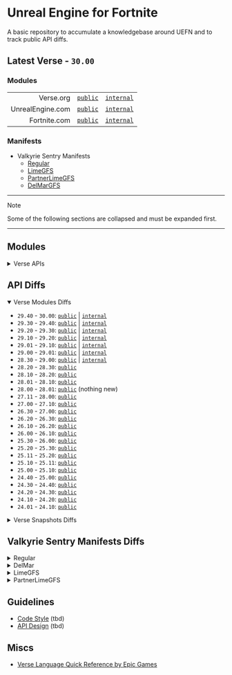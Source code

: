 # Unreal Engine for Fortnite

A basic repository to accumulate a knowledgebase around UEFN and to track public API diffs.

## Latest Verse - `30.00`

### Modules

| | | |
| -: | :-: | :-: |
| Verse.org | [`public`](https://github.com/kbfngg/uefn/blob/main/modules/Verse/Verse.digest.verse) | [`internal`](https://github.com/kbfngg/uefn/blob/main/modules/Verse/VerseInternal.digest.verse) |
| UnrealEngine.com | [`public`](https://github.com/kbfngg/uefn/blob/main/modules/UnrealEngine/UnrealEngine.digest.verse) | [`internal`](https://github.com/kbfngg/uefn/blob/main/modules/UnrealEngine/UnrealEngineInternal.digest.verse) |
| Fortnite.com | [`public`](https://github.com/kbfngg/uefn/blob/main/modules/Fortnite/Fortnite.digest.verse) | [`internal`](https://github.com/kbfngg/uefn/blob/main/modules/Fortnite/FortniteInternal.digest.verse) |

### Manifests

- Valkyrie Sentry Manifests
  - [Regular](https://github.com/kbfngg/uefn/blob/main/manifests/ValkyrieSentryManifest/ValkyrieSentryManifest.json)
  - [LimeGFS](https://github.com/kbfngg/uefn/blob/main/manifests/ValkyrieSentryManifest/ValkyrieSentryManifest-LimeGFS.json)
  - [PartnerLimeGFS](https://github.com/kbfngg/uefn/blob/main/manifests/ValkyrieSentryManifest/ValkyrieSentryManifest-PartnerLimeGFS.json)
  - [DelMarGFS](https://github.com/kbfngg/uefn/blob/main/manifests/ValkyrieSentryManifest/ValkyrieSentryManifest-DelMarGFS.json)

******

> [!NOTE]
> Some of the following sections are collapsed and must be expanded first.

******

## Modules

<details>
<summary>Verse APIs</summary>

- [`30.00`](https://github.com/kbfngg/uefn/tree/game_v30.00/modules)
- [`29.40`](https://github.com/kbfngg/uefn/tree/game_v29.40/modules)
- [`29.30`](https://github.com/kbfngg/uefn/tree/game_v29.30/modules)
- [`29.20`](https://github.com/kbfngg/uefn/tree/game_v29.20/modules)
- [`29.10`](https://github.com/kbfngg/uefn/tree/game_v29.10/modules)
- [`29.01`](https://github.com/kbfngg/uefn/tree/game_v29.01/modules)
- [`29.00`](https://github.com/kbfngg/uefn/tree/game_v29.00/modules)
- [`28.30`](https://github.com/kbfngg/uefn/tree/game_v28.30/modules)
- [`28.20`](https://github.com/kbfngg/uefn/tree/game_v28.20/modules)
- [`28.10`](https://github.com/kbfngg/uefn/tree/game_v28.10/modules)
- [`28.01`](https://github.com/kbfngg/uefn/tree/game_v28.01/modules)
- [`28.00`](https://github.com/kbfngg/uefn/tree/game_v28.00/modules)
- [`27.11`](https://github.com/kbfngg/uefn/tree/game_v27.11/modules)
- [`27.10`](https://github.com/kbfngg/uefn/tree/game_v27.10/modules)
- [`27.00`](https://github.com/kbfngg/uefn/tree/game_v27.00/modules)
- [`26.30`](https://github.com/kbfngg/uefn/tree/game_v26.30/modules)
- [`26.20`](https://github.com/kbfngg/uefn/tree/game_v26.20/modules)
- [`26.10`](https://github.com/kbfngg/uefn/tree/game_v26.10/modules)
- [`26.00`](https://github.com/kbfngg/uefn/tree/game_v26.00/modules)
- [`25.30`](https://github.com/kbfngg/uefn/tree/game_v25.30/modules)
- [`25.20`](https://github.com/kbfngg/uefn/tree/game_v25.20/modules)
- [`25.11`](https://github.com/kbfngg/uefn/tree/game_v25.11/modules)
- [`25.10`](https://github.com/kbfngg/uefn/tree/game_v25.10/modules)
- [`25.00`](https://github.com/kbfngg/uefn/tree/game_v25.00/modules)
- [`24.40`](https://github.com/kbfngg/uefn/tree/game_v24.40/modules)
- [`24.30`](https://github.com/kbfngg/uefn/tree/game_v24.30/modules)
- [`24.20`](https://github.com/kbfngg/uefn/tree/version_3/modules)
- [`24.10`](https://github.com/kbfngg/uefn/tree/version_2/modules)
- [`24.01`](https://github.com/kbfngg/uefn/tree/version_1/modules)

</details>

## API Diffs

<details open>
<summary>Verse Modules Diffs</summary>

- `29.40` - `30.00`: [`public`](https://github.com/kbfngg/uefn/commit/fbf8a45d2e3d822015565a7cd603adefcc71df8f) | [`internal`](https://github.com/kbfngg/uefn/commit/f4891d40ca1776dd0dcc578e3be3ec91fea61318)
- `29.30` - `29.40`: [`public`](https://github.com/kbfngg/uefn/commit/2d96ee7c82828be7253edae7627fcd76c28d0fdc) | [`internal`](https://github.com/kbfngg/uefn/commit/3890b2027bebb0cba99f4e0b1d7eeed6a2b3f75d)
- `29.20` - `29.30`: [`public`](https://github.com/kbfngg/uefn/commit/8526a3cee491e0c0ab15670ebc75cade0e5ad464) | [`internal`](https://github.com/kbfngg/uefn/commit/191bc36dcd5498f993462be7def84a2369bfd242)
- `29.10` - `29.20`: [`public`](https://github.com/kbfngg/uefn/commit/8d47a5e9c8923c22d3ed914f09503d158d18e598) | [`internal`](https://github.com/kbfngg/uefn/commit/1fcf65ca2d13ad238bf1b4cf64fb6e36e735ece4)
- `29.01` - `29.10`: [`public`](https://github.com/kbfngg/uefn/commit/61ab54f9556cbeea90802a097938f32b663d3dd2) | [`internal`](https://github.com/kbfngg/uefn/commit/626eb5daf7db662feb87176539a0ebc0824dae4c)
- `29.00` - `29.01`: [`public`](https://github.com/kbfngg/uefn/commit/80cd71126239c000e6325e5eced21175b4b8df78) | [`internal`](https://github.com/kbfngg/uefn/commit/248cffda15774ed207584af553fea0668bcf0266)
- `28.30` - `29.00`: [`public`](https://github.com/kbfngg/uefn/commit/7343a0745a0945f1df31fb37827c232700268bfd) | [`internal`](https://github.com/kbfngg/uefn/commit/ef49d747b1b30fe882b0bbad824b1763fc296108)
- `28.20` - `28.30`: [`public`](https://github.com/kbfngg/uefn/commit/1d333115b880fd3d30ea32d20aa5a61e5be23b2c)
- `28.10` - `28.20`: [`public`](https://github.com/kbfngg/uefn/commit/f18b44df4bfe519d45af9d36d26f6a6b111315bd)
- `28.01` - `28.10`: [`public`](https://github.com/kbfngg/uefn/commit/4a76a49ac04a4974d3487cb50846bc769b6e52a0)
- `28.00` - `28.01`: [`public`](https://github.com/kbfngg/uefn/commit/24e391418adb22d6a5f1829b9ae332d885ab9712) (nothing new)
- `27.11` - `28.00`: [`public`](https://github.com/kbfngg/uefn/commit/3b49dbd5815ac41130ec4645791c4090440e84cd)
- `27.00` - `27.10`: [`public`](https://github.com/kbfngg/uefn/commit/24041496b294c725eb352c354650f128651daeea)
- `26.30` - `27.00`: [`public`](https://github.com/kbfngg/uefn/commit/1b60f95aba058478383f21c6c4eea1bc8db06aca)
- `26.20` - `26.30`: [`public`](https://github.com/kbfngg/uefn/commit/ab7258e9743f5b85115e7fcd6ab4e899ecd6d364)
- `26.10` - `26.20`: [`public`](https://github.com/kbfngg/uefn/commit/2a7eb40ceb255a882217f0508f01d0f7e4ef9331)
- `26.00` - `26.10`: [`public`](https://github.com/kbfngg/uefn/commit/12df6e86ef674e2a30619087b27902e5474bf85b)
- `25.30` - `26.00`: [`public`](https://github.com/kbfngg/uefn/commit/367bf7cf21bdc8be9f004557b08ffbf2bcea5cb2)
- `25.20` - `25.30`: [`public`](https://github.com/kbfngg/uefn/commit/7bd3adbb944c5ea4bba64ba5db999bd54c527232)
- `25.11` - `25.20`: [`public`](https://github.com/kbfngg/uefn/commit/21149abc4212b0f9c31108f26afd7a0a2bdef294)
- `25.10` - `25.11`: [`public`](https://github.com/kbfngg/uefn/commit/ac118b2dafd6ad406c2295d46b1136000930ab46)
- `25.00` - `25.10`: [`public`](https://github.com/kbfngg/uefn/commit/b7bd7d76d5f5cc430172954146e033a28cf54747)
- `24.40` - `25.00`: [`public`](https://github.com/kbfngg/uefn/commit/796cf13ba35fcf7ecd126f140f48f7e62503290f)
- `24.30` - `24.40`: [`public`](https://github.com/kbfngg/uefn/commit/79dd3c4bf1ea1ccb6b860cf0941586cf1b53bbb0)
- `24.20` - `24.30`: [`public`](https://github.com/kbfngg/uefn/commit/c93a6918a36d61e4e03b306555e4ebe268773823)
- `24.10` - `24.20`: [`public`](https://github.com/kbfngg/uefn/commit/453d84fc6432a1180a3f28546cc3fc23a8625895)
- `24.01` - `24.10`: [`public`](https://github.com/kbfngg/uefn/commit/38b55ef332109f55d9cc50c463f267c167a4a311)

</details>

<details>
<summary>Verse Snapshots Diffs</summary>

- [`29.40` - `30.00`](https://github.com/kbfngg/uefn/commit/19bf81c65684b9c90f633bf9aa21d3eefe309ebc)
- [`29.30` - `29.40`](https://github.com/kbfngg/uefn/commit/7f37d658a97d8e280ef20411fdfba20b8f800e92)
- [`29.20` - `29.30`](https://github.com/kbfngg/uefn/commit/a0a18b97531b67cb11019c0442e92722b0dc1ce4)
- [`29.10` - `29.20`](https://github.com/kbfngg/uefn/commit/9131d329deab4fdb040f0fbbe0501f8418a37bce)
- [`29.01` - `29.10`](https://github.com/kbfngg/uefn/commit/b1fb447383d052dde1847b5123a6760cd3bb5e36)
- `29.00` - `29.01` (nothing new)
- [`28.30` - `29.00`](https://github.com/kbfngg/uefn/commit/947684c753174017373c47f9d9faf45d00c2b998)
- [`28.20` - `28.30`](https://github.com/kbfngg/uefn/commit/44a1387de6f43e8c726be2b3d717217b33b3a80d)
- [`28.10` - `28.20`](https://github.com/kbfngg/uefn/commit/ec11b66a63810cc6e5b8c3509f9b855c7c09f9b5)
- [`27.00` - `28.10`](https://github.com/kbfngg/uefn/commit/143b426b0c2de5a00c2233168ee2234ad86eb812) (hidden 💎)
- `26.30` - `27.00` (N/A)
- [`26.20` - `26.30`](https://github.com/kbfngg/uefn/commit/310c4255ad4e53bb6053f7c9a0d7647c56293703)
- [`26.10` - `26.20`](https://github.com/kbfngg/uefn/commit/5db07d5ee7635e381caf09a46eed44c2470b8aad)
- [`26.00` - `26.10`](https://github.com/kbfngg/uefn/commit/b45a2491f4a96a11d0381482de1d357cab818050)
- [`25.30` - `26.00`](https://github.com/kbfngg/uefn/commit/751c7b4e59453ee8f4e0401e82d4bc0c2252d2cc)
- [`25.20` - `25.30`](https://github.com/kbfngg/uefn/commit/e3286d80d3307bb8a21fab7abfbbb29b40b64c42)
- [`25.11` - `25.20`](https://github.com/kbfngg/uefn/commit/431fbad3603e52e7693f057a92ece1f090753431)
- `25.10` - `25.11` (nothing new)
- [`25.00` - `25.10`](https://github.com/kbfngg/uefn/commit/ec336031f82fa2e8e0f40157e465a8e7e889560b)
- [`24.40` - `25.00`](https://github.com/kbfngg/uefn/commit/f74ca7d46109876212bed295c364ab3388427758)
- [`24.30` - `24.40`](https://github.com/kbfngg/uefn/commit/ca8bf5fea7ff9a70c1b5c752164da403074d2aef)
- [`24.20` - `24.30`](https://github.com/kbfngg/uefn/commit/4ff0bd98f21e45ae1e16f8bbdd21ad03699c56e6)
  
</details>


## Valkyrie Sentry Manifests Diffs

<details>
<summary>Regular</summary>

- [`29.40` - `30.00`](https://github.com/kbfngg/uefn/commit/aa61aecc81d43a0d012aca2e6003604aa5d37154)
- [`29.30` - `29.40`](https://github.com/kbfngg/uefn/commit/4169c86fe694f726adf325f4ff2dba9aa278bfb8)
- [`29.20` - `29.30`](https://github.com/kbfngg/uefn/commit/c7bdfb4847b03d0fa860d3e45e59f50effe1635e)
- [`29.10` - `29.20`](https://github.com/kbfngg/uefn/commit/4c531afd25baeed338937c4782a6caab6e7c62ea)
- [`29.01` - `29.10`](https://github.com/kbfngg/uefn/commit/4d0d3b4672e77351c4d5b973c15ad317650a0c73)
- [`29.00` - `29.01`](https://github.com/kbfngg/uefn/commit/eb4a4ca10cd3c93fd5a5a89c6f104c8b8a69b3e1)
- [`28.30` - `29.00`](https://github.com/kbfngg/uefn/commit/f9efbfd9ce6635bc45459a0ccb0f10fdc09c0c83)
- [`28.20` - `28.30`](https://github.com/kbfngg/uefn/commit/e79d2a7374f920add9cfaba67af902a4cc8e0fa1)
- [`28.10` - `28.20`](https://github.com/kbfngg/uefn/commit/54ac239fe3a9c1b94f8dd53b0219aab4d59c1343)
- [`28.01` - `28.10`](https://github.com/kbfngg/uefn/commit/3660a44287bd92291d4ed5ef62861366f7413024)
- [`27.11` - `28.00`](https://github.com/kbfngg/uefn/commit/705d93d60b218f632c90411f3d055f7af2c1fcc9)
- [`27.10` - `27.11`](https://github.com/kbfngg/uefn/commit/eb17222a5371a6dc47d45b1d3c03190fe559331b)
- [`27.00` - `27.10`](https://github.com/kbfngg/uefn/commit/cd6a07a6e83480545fc9805d4a13d6124b104d7f)
- [`26.30` - `27.00`](https://github.com/kbfngg/uefn/commit/3e25e24e7bf4e7643e0f2068d4623262663ce714)
- [`26.20` - `26.30`](https://github.com/kbfngg/uefn/commit/8634c768572c12d9da7d87b78dae11067e1eace3)
- [`26.10` - `26.20`](https://github.com/kbfngg/uefn/commit/766c2139951e9b4b90e49013282d6b0233f32747)
- [`26.00` - `26.10`](https://github.com/kbfngg/uefn/commit/1efb692278c6936226f348bbd348d885c6457457)
- [`25.30` - `26.00`](https://github.com/kbfngg/uefn/commit/3650cae14f56547490e6312faaa7d9838455f1d1)
- [`25.20` - `25.30`](https://github.com/kbfngg/uefn/commit/9aa2794786be80c2bc213e67eb94583cc7672a39)
- [`25.11` - `25.20`](https://github.com/kbfngg/uefn/commit/e997f26e7219701a50c1eab98246e1442e85da73)
- [`25.10` - `25.11`](https://github.com/kbfngg/uefn/commit/6bbd7da9ea2539a6a43f8f0d0f8dd5edaa285142)
- [`25.00` - `25.10`](https://github.com/kbfngg/uefn/commit/f35856b734a9bb2b3df3d18f116321cb36e6daee)
- [`24.40` - `25.00`](https://github.com/kbfngg/uefn/commit/7fd618557049d7840f22aa65879ccae3335d4b22)
- [`24.30` - `24.40`](https://github.com/kbfngg/uefn/commit/6ad03a7fd3ba2151417461741db7e8eef9d37a0d)
- [`24.20` - `24.30`](https://github.com/kbfngg/uefn/commit/e55fcfcc4363a015ee27a75b518dfe43cc53c4eb)
- [`24.10` - `24.20`](https://github.com/kbfngg/uefn/commit/2a492c1c9b28636d8cb5974bacfd56f8f317a7ba)
- [`24.01` - `24.10`](https://github.com/kbfngg/uefn/commit/c035171b0ae9322885dbb0a5e5d627573e1c2a63)

</details>

<details>
<summary>DelMar</summary>

- [`29.40` - `30.00`](https://github.com/kbfngg/uefn/commit/7802baa107496a362748514481c91d58c27b714c)
- [`29.30` - `29.40`](https://github.com/kbfngg/uefn/commit/ee7f1ec72953da690b7c45860e4ff44a497148d4)
- [`29.20` - `29.30`](https://github.com/kbfngg/uefn/commit/70aa5a5656e5359e7c3d93dd42d59ebcc707bb20)
- [`29.10` - `29.20`](https://github.com/kbfngg/uefn/commit/30a617bb50f825a212380fb9602d9d2b099caacf)
- [`29.01` - `29.10`](https://github.com/kbfngg/uefn/commit/5390899270e7362555d4a175065006a4867d978f)
  
</details>

<details>
<summary>LimeGFS</summary>

- [`29.40` - `30.00`](https://github.com/kbfngg/uefn/commit/0579b14eb25763c0371622fa844b4c73930c6992)
- [`29.30` - `29.40`](https://github.com/kbfngg/uefn/commit/8afbf5d78947bd0f11915542628ecc5811c3e89e)
- [`29.20` - `29.30`](https://github.com/kbfngg/uefn/commit/90708011f03d6066ef7d3af30815920500358cc7)
- [`29.10` - `29.20`](https://github.com/kbfngg/uefn/commit/0da69d7cd50bad6c4b17a611dc0f93a05ac1eea0)
- [`29.01` - `29.10`](https://github.com/kbfngg/uefn/commit/4a561005fb23f300b4ea82d933b9f2288ad09dfd)
  
</details>

<details>
<summary>PartnerLimeGFS</summary>

- [`29.40` - `30.00`](https://github.com/kbfngg/uefn/commit/de33c7ac2b48ad7f3badbd1143b86c7b8f404d0d)
- [`29.30` - `29.40`](https://github.com/kbfngg/uefn/commit/be40594ebe4a694e4c506bf98bad2457df80e28b)
- [`29.20` - `29.30`](https://github.com/kbfngg/uefn/commit/841b596af5296c6e057e106077db9f632e1fd9d5)
- [`29.10` - `29.20`](https://github.com/kbfngg/uefn/commit/b50cc508cbe196b3ef34b398ecac247b9883a4da)
- [`29.01` - `29.10`](https://github.com/kbfngg/uefn/commit/849a1af97724052a3925b8502cdb8ab5b62a4e4f)
  
</details>

## Guidelines

- [Code Style](https://github.com/kbfngg/uefn/blob/main/guidelines/code_style.md) (tbd)
- [API Design](https://github.com/kbfngg/uefn/blob/main/guidelines/api_design.md) (tbd)

## Miscs

- [Verse Language Quick Reference by Epic Games](https://dev.epicgames.com/documentation/en-us/uefn/verse-language-quick-reference)
